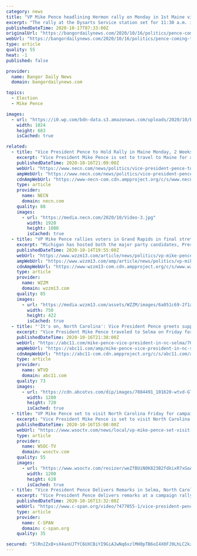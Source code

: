 ```yaml
---
category: news
title: "VP Mike Pence headlining Hermon rally on Monday in 1st Maine visit"
excerpt: "The rally at the Dysarts Service station set for 11:30 a.m. is among at least two stops Pence will make on Monday."
publishedDateTime: 2020-10-17T07:33:00Z
originalUrl: "https://bangordailynews.com/2020/10/16/politics/pence-coming-to-maine-on-monday/"
webUrl: "https://bangordailynews.com/2020/10/16/politics/pence-coming-to-maine-on-monday/"
type: article
quality: 55
heat: -1
published: false

provider:
  name: Bangor Daily News
  domain: bangordailynews.com

topics:
  - Election
  - Mike Pence

images:
  - url: "https://i0.wp.com/bdn-data.s3.amazonaws.com/uploads/2020/10/Election-2020-Pence-2.jpg?fit=1024%2C683&#038;ssl=1"
    width: 1024
    height: 683
    isCached: true

related:
  - title: "Vice President Pence to Hold Rally in Maine Monday, 2 Weeks Before Election"
    excerpt: "Vice President Mike Pence is set to travel to Maine for a “Make America Great Again” rally next week, in the final stretch of the 2020 presidential campaign. The Trump campaign announced Friday that Pence would be hosting a rally in Hermon at 11:30 a."
    publishedDateTime: 2020-10-16T21:09:00Z
    webUrl: "https://www.necn.com/news/politics/vice-president-pence-to-hold-rally-in-maine-monday-2-weeks-before-election/2336253/"
    ampWebUrl: "https://www.necn.com/news/politics/vice-president-pence-to-hold-rally-in-maine-monday-2-weeks-before-election/2336253/?amp"
    cdnAmpWebUrl: "https://www-necn-com.cdn.ampproject.org/c/s/www.necn.com/news/politics/vice-president-pence-to-hold-rally-in-maine-monday-2-weeks-before-election/2336253/?amp"
    type: article
    provider:
      name: NECN
      domain: necn.com
    quality: 88
    images:
      - url: "https://media.necn.com/2020/10/Video-3.jpg"
        width: 1920
        height: 1080
        isCached: true
  - title: "VP Mike Pence rallies voters in Grand Rapids in final stretch before the election"
    excerpt: "Michigan has hosted both the major party candidates, President Donald Trump and Joe Biden, as well as others connected to their campaigns in recent weeks."
    publishedDateTime: 2020-10-14T19:55:00Z
    webUrl: "https://www.wzzm13.com/article/news/politics/vp-mike-pence-rallies-voters-in-grand-rapids-in-final-stretch-before-the-election/69-e115fb74-34b3-4e88-832e-b0563a3a3edd"
    ampWebUrl: "https://www.wzzm13.com/amp/article/news/politics/vp-mike-pence-rallies-voters-in-grand-rapids-in-final-stretch-before-the-election/69-e115fb74-34b3-4e88-832e-b0563a3a3edd"
    cdnAmpWebUrl: "https://www-wzzm13-com.cdn.ampproject.org/c/s/www.wzzm13.com/amp/article/news/politics/vp-mike-pence-rallies-voters-in-grand-rapids-in-final-stretch-before-the-election/69-e115fb74-34b3-4e88-832e-b0563a3a3edd"
    type: article
    provider:
      name: WZZM
      domain: wzzm13.com
    quality: 85
    images:
      - url: "https://media.wzzm13.com/assets/WZZM/images/6a051c69-2f1a-4994-aa31-292d17bab10f/6a051c69-2f1a-4994-aa31-292d17bab10f_750x422.jpg"
        width: 750
        height: 422
        isCached: true
  - title: "'It's on, North Carolina': Vice President Pence greets supporters in Selma"
    excerpt: "Vice President Mike Pence traveled to Selma on Friday for a \"Make America Great Again\" event at The Farm at 95. Supporters were lined up well before the 2:30 p.m. event. \"I'm here for one reason and one reason only,"
    publishedDateTime: 2020-10-16T21:38:00Z
    webUrl: "https://abc11.com/mike-pence-vice-president-in-nc-selma/7078972/"
    ampWebUrl: "https://abc11.com/amp/mike-pence-vice-president-in-nc-selma/7078972/"
    cdnAmpWebUrl: "https://abc11-com.cdn.ampproject.org/c/s/abc11.com/amp/mike-pence-vice-president-in-nc-selma/7078972/"
    type: article
    provider:
      name: WTVD
      domain: abc11.com
    quality: 73
    images:
      - url: "https://cdn.abcotvs.com/dip/images/7084491_101620-wtvd-Gloria-5pm-Pence-in-Selma-vid.jpg"
        width: 1280
        height: 720
        isCached: true
  - title: "VP Mike Pence set to visit North Carolina Friday for campaign event"
    excerpt: "Vice President Mike Pence is set to visit North Carolina on Friday for another campaign event, WTVD reported. The event will be held at The Farm at 95 in Selma at 1:30 p.m., but doors will open at 11:30 a."
    publishedDateTime: 2020-10-16T15:08:00Z
    webUrl: "https://www.wsoctv.com/news/local/vp-mike-pence-set-visit-north-carolina-friday-campaign-event/KPCAU2WYX5F3BDFJGBHBWM3U54/"
    type: article
    provider:
      name: WSOC-TV
      domain: wsoctv.com
    quality: 55
    images:
      - url: "https://www.wsoctv.com/resizer/weZfBUiN0K823B2fdkixR7xGoAQ=/1200x628/cloudfront-us-east-1.images.arcpublishing.com/cmg/23PKWX22FQ5XKKKYT7SOUCDWB4.jpg"
        width: 1200
        height: 628
        isCached: true
  - title: "Vice President Pence Delivers Remarks in Selma, North Carolina"
    excerpt: "Vice President Pence delivers remarks at a campaign rally in Selma, North Carolina. President Trump delivered remarks at a campaign rally in Greenville, NC, less than three weeks before Election Day and on the first"
    publishedDateTime: 2020-10-16T13:32:00Z
    webUrl: "https://www.c-span.org/video/?477055-1/vice-president-pence-delivers-remarks-selma-north-carolina"
    type: article
    provider:
      name: C-SPAN
      domain: c-span.org
    quality: 35

secured: "5lRn2ZxB+sX4anUJTYC6UXCBiYI9GiAJwNq6xzlMH0pTB6oI4X0FJ9LhLC2kz8hr6QpqGaSDTJh1fZsEc24NT5A5jGrr6GZWz09g3c9YgBmTH+TnJqkRzeUYcSJhUijMwz9dQkr/ipnQv06iT47j4VB90csTlRorjZkLM15wqU2ahvwfa0Sdgpdhp6fFN1iJkkZRoS53a2BY4RpeUK+DOseifBTuEgtN1Vdn1eiiibiz3FC6ZuzsvatXyAR+MwK8TbCUZYQgJ2iQu8FMi/a274HOqohTMlQ662QfROOWzQOXxMvJG1AdiSj1dzxiRiyaGxWra/7PB0hzt+L90Ad4zqJOraiLzQv3jmmnWr2X9kc=;aCjnISxTatnO4CXogiuF2g=="
---
```


